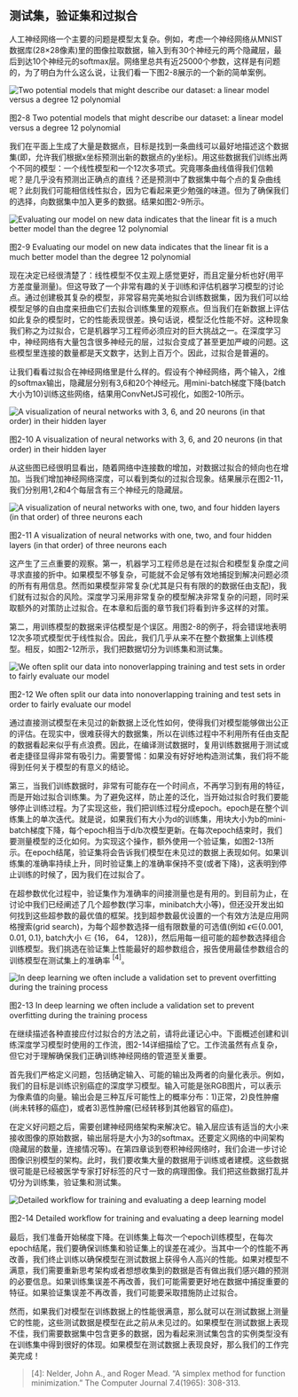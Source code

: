 ## 测试集，验证集和过拟合
人工神经网络一个主要的问题是模型太复杂。例如，考虑一个神经网络从MNIST数据库(28×28像素)里的图像拉取数据，输入到有30个神经元的两个隐藏层，最后到达10个神经元的softmax层。网络里总共有近25000个参数，这样是有问题的，为了明白为什么这么说，让我们看一下图2-8展示的一个新的简单案例。

![Two potential models that might describe our dataset: a linear model versus a degree 12 polynomial](https://github.com/lucasbyAI/Fundamental_of_Deep_Learning_ZH/blob/master/images_folder/Fig2-8.png?raw=true)

图2-8 Two potential models that might describe our dataset: a linear model versus a degree 12 polynomial

我们在平面上生成了大量是数据点，目标是找到一条曲线可以最好地描述这个数据集(即，允许我们根据x坐标预测出新的数据点的y坐标)。用这些数据我们训练出两个不同的模型：一个线性模型和一个12次多项式。究竟哪条曲线值得我们信赖呢？是几乎没有预测出正确点的直线？还是预测中了数据集中每个点的复杂曲线呢？此刻我们可能相信线性拟合，因为它看起来更少勉强的味道。但为了确保我们的选择，向数据集中加入更多的数据。结果如图2-9所示。

![Evaluating our model on new data indicates that the linear fit is a much better model than the degree 12 polynomial](https://github.com/lucasbyAI/Fundamental_of_Deep_Learning_ZH/blob/master/images_folder/Fig2-9.png?raw=true)

图2-9 Evaluating our model on new data indicates that the linear fit is a much better model than the degree 12 polynomial

现在决定已经很清楚了：线性模型不仅主观上感觉更好，而且定量分析也好(用平方差度量测量)。但这导致了一个非常有趣的关于训练和评估机器学习模型的讨论点。通过创建极其复杂的模型，非常容易完美地拟合训练数据集，因为我们可以给模型足够的自由度来扭曲它们去拟合训练集里的观察点。但当我们在新数据上评估如此复杂的模型时，它的性能表现很差。换句话说，模型泛化性能不好。这种现象我们称之为过拟合，它是机器学习工程师必须应对的巨大挑战之一。在深度学习中，神经网络有大量包含很多神经元的层，过拟合变成了甚至更加严峻的问题。这些模型里连接的数量都是天文数字，达到上百万个。因此，过拟合是普遍的。

让我们看看过拟合在神经网络里是什么样的。假设有个神经网络，两个输入，2维的softmax输出，隐藏层分别有3,6和20个神经元。用mini-batch梯度下降(batch大小为10)训练这些网络，结果用ConvNetJS可视化，如图2-10所示。

![A visualization of neural networks with 3, 6, and 20 neurons (in that order) in their hidden layer](https://github.com/lucasbyAI/Fundamental_of_Deep_Learning_ZH/blob/master/images_folder/Fig2-10.png?raw=true)

图2-10 A visualization of neural networks with 3, 6, and 20 neurons (in that order) in their hidden layer

从这些图已经很明显看出，随着网络中连接数的增加，对数据过拟合的倾向也在增加。当我们增加神经网络深度，可以看到类似的过拟合现象。结果展示在图2-11，我们分别用1,2和4个每层含有三个神经元的隐藏层。

![A visualization of neural networks with one, two, and four hidden layers (in that order) of three neurons each](https://github.com/lucasbyAI/Fundamental_of_Deep_Learning_ZH/blob/master/images_folder/Fig2-11.png?raw=true)

图2-11 A visualization of neural networks with one, two, and four hidden layers (in that order) of three neurons each

这产生了三点重要的观察。第一，机器学习工程师总是在过拟合和模型复杂度之间寻求直接的折中。如果模型不够复杂，可能就不会足够有效地捕捉到解决问题必须的所有有用信息。然而如果模型非常复杂(尤其是只有有限的的数据任由支配)，我们就有过拟合的风险。深度学习采用非常复杂的模型解决非常复杂的问题，同时采取额外的对策防止过拟合。在本章和后面的章节我们将看到许多这样的对策。

第二，用训练模型的数据来评估模型是个误区。用图2-8的例子，将会错误地表明12次多项式模型优于线性拟合。因此，我们几乎从来不在整个数据集上训练模型。相反，如图2-12所示，我们把数据切分为训练集和测试集。

![We often split our data into nonoverlapping training and test sets in order to fairly evaluate our model](https://github.com/lucasbyAI/Fundamental_of_Deep_Learning_ZH/blob/master/images_folder/Fig2-12.png?raw=true)

图2-12 We often split our data into nonoverlapping training and test sets in order to fairly evaluate our model

通过直接测试模型在未见过的新数据上泛化性如何，使得我们对模型能够做出公正的评估。在现实中，很难获得大的数据集，所以在训练过程中不利用所有任由支配的数据看起来似乎有点浪费。因此，在编译测试数据时，复用训练数据用于测试或者走捷径显得非常有吸引力。需要警惕：如果没有好好地构造测试集，我们将不能得到任何关于模型的有意义的结论。

第三，当我们训练数据时，非常有可能存在一个时间点，不再学习到有用的特征，而是开始过拟合训练集。为了避免这样，防止差的泛化，当开始过拟合时我们要能够停止训练过程。为了实现这些，我们把训练过程分成epoch。epoch是在整个训练集上的单次迭代。就是说，如果我们有大小为d的训练集，用块大小为b的mini-batch梯度下降，每个epoch相当于d/b次模型更新。在每次epoch结束时，我们要测量模型的泛化如何。为实现这个操作，额外使用一个验证集，如图2-13所示。在epoch结尾，验证集将会告诉我们模型在未见过的数据上表现如何。如果训练集的准确率持续上升，同时验证集上的准确率保持不变(或者下降)，这表明到停止训练的时候了，因为我们在过拟合了。

在超参数优化过程中，验证集作为准确率的间接测量也是有用的。到目前为止，在讨论中我们已经阐述了几个超参数(学习率，minibatch大小等)，但还没开发出如何找到这些超参数的最优值的框架。找到超参数最优设置的一个有效方法是应用网格搜索(grid search)，为每个超参数选择一组有限数量的可选值(例如 $\epsilon \in${0.001, 0.01, 0.1}, batch大小 $\in$ {16， 64， 128})，然后用每一组可能的超参数选择组合训练模型。我们挑选在验证集上性能最好的超参数组合，报告使用最佳参数组合的训练模型在测试集上的准确率 $^{[4]}$。

![In deep learning we often include a validation set to prevent overfitting during the training process](https://github.com/lucasbyAI/Fundamental_of_Deep_Learning_ZH/blob/master/images_folder/Fig2-13.png?raw=true)

图2-13 In deep learning we often include a validation set to prevent overfitting during the training process

在继续描述各种直接应付过拟合的方法之前，请将此谨记心中。下面概述创建和训练深度学习模型时使用的工作流，图2-14详细描绘了它。工作流虽然有点复杂，但它对于理解确保我们正确训练神经网络的管道至关重要。

首先我们严格定义问题，包括确定输入、可能的输出及两者的向量化表示。例如，我们的目标是训练识别癌症的深度学习模型。输入可能是张RGB图片，可以表示为像素值的向量。输出会是三种互斥可能性上的概率分布：1)正常，2)良性肿瘤(尚未转移的癌症)，或者3)恶性肿瘤(已经转移到其他器官的癌症)。

在定义好问题之后，需要创建神经网络架构来解决它。输入层应该有适当的大小来接收图像的原始数据，输出层将是大小为3的softmax。还要定义网络的中间架构(隐藏层的数量，连接情况等)。在第四章谈到卷积神经网络时，我们会进一步讨论图像识别模型的架构。此时，我们要收集大量的数据用于训练或者建模。这些数据很可能是已经被医学专家打好标签的尺寸一致的病理图像。我们把这些数据打乱并切分为训练集，验证集和测试集。

![Detailed workflow for training and evaluating a deep learning model](https://github.com/lucasbyAI/Fundamental_of_Deep_Learning_ZH/blob/master/images_folder/Fig2-14.png?raw=true)

图2-14 Detailed workflow for training and evaluating a deep learning model

最后，我们准备开始梯度下降。在训练集上每次一个epoch训练模型，在每次epoch结尾，我们要确保训练集和验证集上的误差在减少。当其中一个的性能不再改善，我们终止训练以确保模型在测试数据上获得令人高兴的性能。如果对模型不满意，我们需要重新思考架构或者想想收集到的数据是否有做出我们感兴趣的预测的必要信息。如果训练集误差不再改善，我们可能需要更好地在数据中捕捉重要的特征。如果验证集误差不再改善，我们可能要采取措施防止过拟合。

然而，如果我们对模型在训练数据上的性能很满意，那么就可以在测试数据上测量它的性能，这些测试数据是模型在此之前从未见过的。如果模型在测试数据上表现不佳，我们需要数据集中包含更多的数据，因为看起来测试集包含的实例类型没有在训练集中得到很好的体现。如果模型在测试数据上表现良好，那么我们的工作完美完成！

> [4]: Nelder, John A., and Roger Mead. “A simplex method for function minimization.” The Computer Journal 7.4(1965): 308-313.
